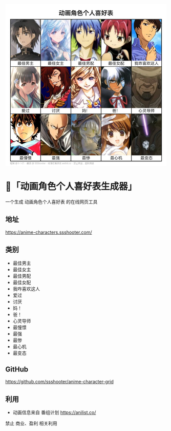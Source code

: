 ![动画角色个人喜好表](https://github.com/ssshooter/anime-character-grid/blob/master/sample.jpg?raw=true)

# 🤖「动画角色个人喜好表生成器」

一个生成 动画角色个人喜好表 的在线网页工具

## 地址 

https://anime-characters.ssshooter.com/

## 类别

- 最佳男主
- 最佳女主
- 最佳男配
- 最佳女配
- 我咋喜欢这人
- 爱过
- 讨厌
- 妈！
- 爸！
- 心灵导师
- 最憧憬
- 最强
- 最惨
- 最心机
- 最变态

## GitHub

https://github.com/ssshooter/anime-character-grid


## 利用

 - 动画信息来自 番组计划 https://anilist.co/

禁止 商业、盈利 相关利用
